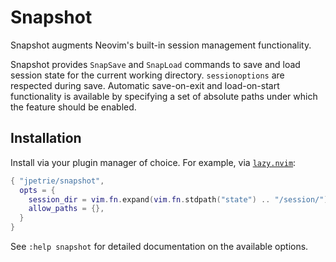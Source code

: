 # Snapshot
Snapshot augments Neovim's built-in session management functionality.

Snapshot provides `SnapSave` and `SnapLoad` commands to save and load session state for the current working directory.
`sessionoptions` are respected during save. Automatic save-on-exit and load-on-start functionality is available by
specifying a set of absolute paths under which the feature should be enabled.

## Installation
Install via your plugin manager of choice. For example, via [`lazy.nvim`](https://github.com/folke/lazy.nvim):

```lua
{ "jpetrie/snapshot",
  opts = {
    session_dir = vim.fn.expand(vim.fn.stdpath("state") .. "/session/"),
    allow_paths = {},
  }
}
```

See `:help snapshot` for detailed documentation on the available options.

